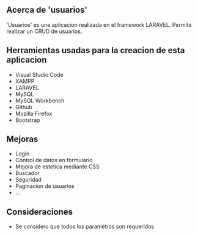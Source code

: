 ## Acerca de 'usuarios'

'Usuarios' es una aplicacion realizada en el framework LARAVEL. Permite realizar un CRUD de usuarios.

## Herramientas usadas para la creacion de esta aplicacion

- Visual Studio Code
- XAMPP
- LARAVEL
- MySQL
- MySQL Workbench
- Github
- Mozilla Firefox
- Bootstrap

## Mejoras

- Login
- Control de datos en formulario
- Mejora de estetica mediante CSS
- Buscador
- Seguridad
- Paginacion de usuarios
- ...

## Consideraciones

- Se considero que todos los parametros son requeridos
